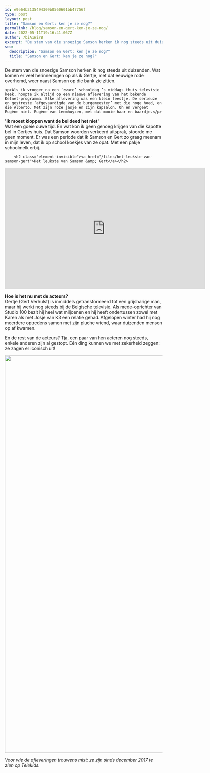```yaml
---
id: e9e64b3135494309b0560601bb47756f
type: post
layout: post
title: "Samson en Gert: ken je ze nog?"
permalink: /blog/samson-en-gert-ken-je-ze-nog/
date: 2022-05-11T19:16:41.067Z
author: 7biA1WiYB
excerpt: "De stem van die snoezige Samson herken ik nog steeds uit duizenden. Wat komen er veel herinneringen op als ik Gertje, met dat eeuwige rode overhemd, weer naast Samson op die bank zie zitten.  "
seo:
  description: "Samson en Gert: ken je ze nog?"
  title: "Samson en Gert: ken je ze nog?"
---
```

De stem van die snoezige Samson herken ik nog steeds uit duizenden. Wat komen er veel herinneringen op als ik Gertje, met dat eeuwige rode overhemd, weer naast Samson op die bank zie zitten.  

    <p>Als ik vroeger na een ‘zware’ schooldag ’s middags thuis televisie keek, hoopte ik altijd op een nieuwe aflevering van het bekende Ketnet-programma. Elke aflevering was een klein feestje. De serieuze en gestreste ‘afgevaardigde van de burgemeester’ met die hoge hoed, en die Alberto. Met zijn roze jasje en zijn kapsalon. Oh en vergeet Eugène niet. Eugène van Leemhuyzen, met dat mooie haar en baardje.</p>
<p><strong>'Ik moest kloppen want de bel deed het niet'</strong><br>Wat een goeie ouwe tijd. En wat kon ik geen genoeg krijgen van die kapotte bel in Gertjes huis. Dat Samson woorden verkeerd uitsprak, stoorde me geen moment. Er was een periode dat ik Samson en Gert zo graag meenam in mijn leven, dat ik op school koekjes van ze opat. Met een pakje schoolmelk erbij.</p>
<p><div class="media media-element-container media-default"><div id="file-420987" class="file file-video file-video-youtube">

        <h2 class="element-invisible"><a href="/files/het-leukste-van-samson-gert">Het leukste van Samson &amp; Gert</a></h2>
    
  
  <div class="content">
    <div class="media-youtube-video file media-element file-default media-youtube-1">
  <iframe class="media-youtube-player" width="640" height="390" title="Het leukste van Samson &amp; Gert" src="https://www.youtube.com/embed/YtHGx4hQRf8?wmode=opaque&controls=" name="Het leukste van Samson &amp; Gert" frameborder="0" allowfullscreen="">Video van Het leukste van Samson &amp;amp; Gert</iframe>
</div>
  </div>

  
</div>
</div>
<p><strong>Hoe is het nu met de acteurs?</strong><br>Gertje (Gert Verhulst) is inmiddels getransformeerd tot een grijsharige man, maar hij werkt nog steeds bij de Belgische televisie. Als mede-oprichter van Studio 100 bezit hij heel wat miljoenen en hij heeft ondertussen zowel met Karen als met Josje van K3 een relatie gehad. Afgelopen winter had hij nog meerdere optredens samen met zijn pluche vriend, waar duizenden mensen op af kwamen.</p>
<p>En de rest van de acteurs? Tja, een paar van hen acteren nog steeds, enkele anderen zijn al gestopt. Eén ding kunnen we met zekerheid zeggen: ze zagen er iconisch uit!<div class="media media-element-container media-default"><div id="file-420986" class="file file-image file-image-jpeg">

        
  
  <div class="content">
    <img title="Foto&#039;s: ANP" height="1275" width="1885" class="media-element file-default" data-delta="1" src="https://7dagen.netlify.app/sites/default/files/anp%20foto.jpg" alt="">  </div>

  
</div>
</div>
<p><em>Voo</em><em>r wie de afleveri</em><em>ngen trouwens mist: ze zijn sinds december 2017 te zien op Telekids. </em></p>  
